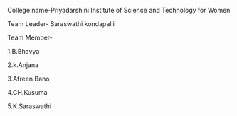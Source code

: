 College name-Priyadarshini Institute of Science and Technology for Women
 
 Team Leader- Saraswathi kondapalli
 
 Team Member-
 
 1.B.Bhavya
 
 2.k.Anjana
              
 3.Afreen Bano
 
 4.CH.Kusuma
 
 5.K.Saraswathi
